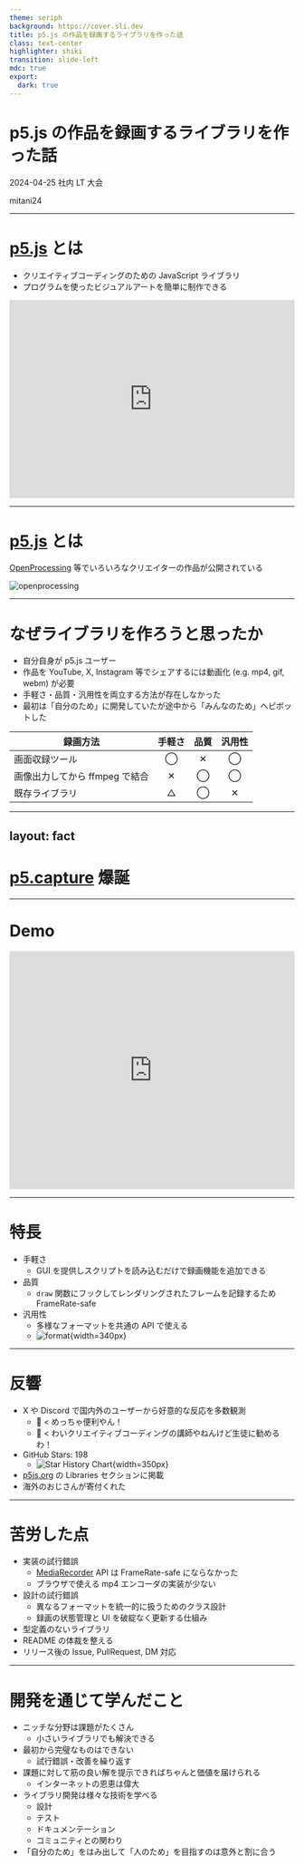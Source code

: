 ```yaml
---
theme: seriph
background: https://cover.sli.dev
title: p5.js の作品を録画するライブラリを作った話
class: text-center
highlighter: shiki
transition: slide-left
mdc: true
export:
  dark: true
---
```


# p5.js の作品を録画するライブラリを作った話

2024-04-25 社内 LT 大会

<p class="absolute bottom-10 right-10 font-700">
  mitani24
</p>

---

# [p5.js](https://p5js.org/) とは

- クリエイティブコーディングのための JavaScript ライブラリ
- プログラムを使ったビジュアルアートを簡単に制作できる

<iframe m="t-4" height="350" style="width: 100%;" scrolling="no" title="simple p5.js sketch" src="https://codepen.io/tapioca24/embed/jORpPwY?default-tab=js%2Cresult&editable=true&theme-id=dark" frameborder="no" loading="lazy" allowtransparency="true" allowfullscreen="true">
  See the Pen <a href="https://codepen.io/tapioca24/pen/jORpPwY">
  simple p5.js sketch</a> by tapioca24 (<a href="https://codepen.io/tapioca24">@tapioca24</a>)
  on <a href="https://codepen.io">CodePen</a>.
</iframe>

---

# [p5.js](https://p5js.org/) とは

[OpenProcessing](https://openprocessing.org/) 等でいろいろなクリエイターの作品が公開されている

![openprocessing](openprocessing.png)

---

# なぜライブラリを作ろうと思ったか

- 自分自身が p5.js ユーザー
- 作品を YouTube, X, Instagram 等でシェアするには動画化 (e.g. mp4, gif, webm) が必要
- 手軽さ・品質・汎用性を両立する方法が存在しなかった
- 最初は「自分のため」に開発していたが途中から「みんなのため」へピボットした

<div m="t-4">

| 録画方法                       | 手軽さ | 品質 | 汎用性 |
| ------------------------------ |:------:|:----:|:------:|
| 画面収録ツール                 |   ◯    |  ✕   |   ◯    |
| 画像出力してから ffmpeg で結合 |   ✕    |  ◯   |   ◯    |
| 既存ライブラリ                 |   △    |  ◯   |   ✕    |

</div>

---
layout: fact
---

# [p5.capture](https://github.com/tapioca24/p5.capture) 爆誕


---

# Demo

<iframe height="420" style="width: 100%;" scrolling="no" title="simple p5.js sketch rec" src="https://codepen.io/tapioca24/embed/abxjdJV?default-tab=js%2Cresult&editable=true&theme-id=dark" frameborder="no" loading="lazy" allowtransparency="true" allowfullscreen="true">
  See the Pen <a href="https://codepen.io/tapioca24/pen/abxjdJV">
  simple p5.js sketch rec</a> by tapioca24 (<a href="https://codepen.io/tapioca24">@tapioca24</a>)
  on <a href="https://codepen.io">CodePen</a>.
</iframe>

---

# 特長

- 手軽さ
  - GUI を提供しスクリプトを読み込むだけで録画機能を追加できる
- 品質
  - `draw` 関数にフックしてレンダリングされたフレームを記録するため FrameRate-safe
- 汎用性
  - 多様なフォーマットを共通の API で使える
  - ![format](format.png){width=340px}

---

# 反響

- X や Discord で国内外のユーザーから好意的な反応を多数観測
  - 👦 < めっちゃ便利やん！
  - 👧 < わいクリエイティブコーディングの講師やねんけど生徒に勧めるわ！
- GitHub Stars: 198
  - ![Star History Chart](https://api.star-history.com/svg?repos=tapioca24/p5.capture){width=350px}
- [p5js.org](https://p5js.org/) の Libraries セクションに掲載
- 海外のおじさんが寄付くれた

---

# 苦労した点

- 実装の試行錯誤
  - [MediaRecorder](https://developer.mozilla.org/ja/docs/Web/API/MediaRecorder) API は FrameRate-safe にならなかった
  - ブラウザで使える mp4 エンコーダの実装が少ない
- 設計の試行錯誤
  - 異なるフォーマットを統一的に扱うためのクラス設計
  - 録画の状態管理と UI を破綻なく更新する仕組み
- 型定義のないライブラリ
- README の体裁を整える
- リリース後の Issue, PullRequest, DM 対応

---

# 開発を通じて学んだこと

- ニッチな分野は課題がたくさん
  - 小さいライブラリでも解決できる
- 最初から完璧なものはできない
  - 試行錯誤・改善を繰り返す
- 課題に対して筋の良い解を提示できればちゃんと価値を届けられる
  - インターネットの恩恵は偉大
- ライブラリ開発は様々な技術を学べる
  - 設計
  - テスト
  - ドキュメンテーション
  - コミュニティとの関わり
- 「自分のため」をはみ出して「人のため」を目指すのは意外と割に合う
